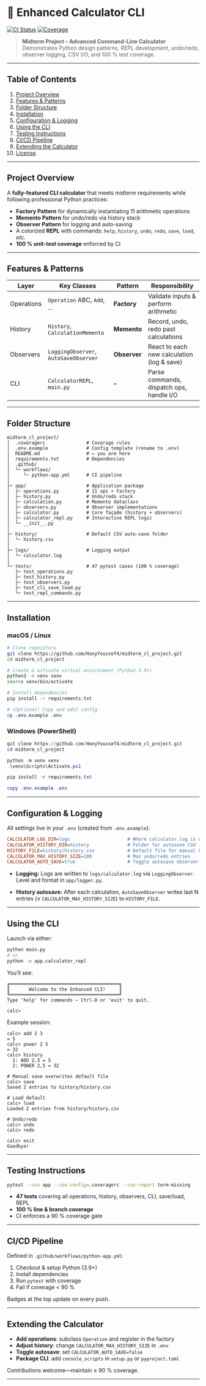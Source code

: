 # 🚀 Enhanced Calculator CLI

[![CI Status](https://github.com/HanyYoussef4/midterm_cl_project/actions/workflows/python-app.yml/badge.svg)](https://github.com/HanyYoussef4/midterm_cl_project/actions)
[![Coverage](https://img.shields.io/badge/coverage-100%25-brightgreen)](https://github.com/HanyYoussef4/midterm_cl_project/actions)

> **Midterm Project – Advanced Command-Line Calculator**
> Demonstrates Python design patterns, REPL development, undo/redo, observer logging, CSV I/O, and 100 % test coverage.

---

## Table of Contents

1. [Project Overview](#project-overview)
2. [Features & Patterns](#features--patterns)
3. [Folder Structure](#folder-structure)
4. [Installation](#installation)
5. [Configuration & Logging](#configuration--logging)
6. [Using the CLI](#using-the-cli)
7. [Testing Instructions](#testing-instructions)
8. [CI/CD Pipeline](#cicd-pipeline)
9. [Extending the Calculator](#extending-the-calculator)
10. [License](#license)

---

## Project Overview

A **fully-featured CLI calculator** that meets midterm requirements while following professional Python practices:

* **Factory Pattern** for dynamically instantiating 11 arithmetic operations
* **Memento Pattern** for undo/redo via history stack
* **Observer Pattern** for logging and auto-saving
* A colorized **REPL** with commands: `help`, `history`, `undo`, `redo`, `save`, `load`, *etc.*
* **100 % unit-test coverage** enforced by CI

---

## Features & Patterns

| Layer      | Key Classes                           | Pattern      | Responsibility                             |
| ---------- | ------------------------------------- | ------------ | ------------------------------------------ |
| Operations | `Operation` ABC, `Add`, …             | **Factory**  | Validate inputs & perform arithmetic       |
| History    | `History`, `CalculationMemento`       | **Memento**  | Record, undo, redo past calculations       |
| Observers  | `LoggingObserver`, `AutoSaveObserver` | **Observer** | React to each new calculation (log & save) |
| CLI        | `CalculatorREPL`, `main.py`           | –            | Parse commands, dispatch ops, handle I/O   |

---

## Folder Structure

```
midterm_cl_project/
│  .coveragerc               # Coverage rules
│  .env.example              # Config template (rename to .env)
│  README.md                 # ← you are here
│  requirements.txt          # Dependencies
│  .github/
│  └─ workflows/
│     └─ python-app.yml      # CI pipeline
│
├─ app/                      # Application package
│  ├─ operations.py          # 11 ops + Factory
│  ├─ history.py             # Undo/redo stack
│  ├─ calculation.py         # Memento dataclass
│  ├─ observers.py           # Observer implementations
│  ├─ calculator.py          # Core façade (history + observers)
│  ├─ calculator_repl.py     # Interactive REPL logic
│  └─ __init__.py
│
├─ history/                  # Default CSV auto-save folder
│  └─ history.csv
│
├─ logs/                     # Logging output
│  └─ calculator.log
│
└─ tests/                    # 47 pytest cases (100 % coverage)
   ├─ test_operations.py
   ├─ test_history.py
   ├─ test_observers.py
   ├─ test_cli_save_load.py
   └─ test_repl_commands.py
```

---

## Installation

### macOS / Linux

```bash
# Clone repository
git clone https://github.com/HanyYoussef4/midterm_cl_project.git
cd midterm_cl_project

# Create & activate virtual environment (Python 3.9+)
python3 -m venv venv
source venv/bin/activate

# Install dependencies
pip install -r requirements.txt

# (Optional) Copy and edit config
cp .env.example .env
```

### Windows (PowerShell)

```powershell
git clone https://github.com/HanyYoussef4/midterm_cl_project.git
cd midterm_cl_project

python -m venv venv
.\venv\Scripts\Activate.ps1

pip install -r requirements.txt

copy .env.example .env
```

---

## Configuration & Logging

All settings live in your `.env` (created from `.env.example`):

```ini
CALCULATOR_LOG_DIR=logs                     # Where calculator.log is written
CALCULATOR_HISTORY_DIR=history              # Folder for autosave CSV
HISTORY_FILE=history/history.csv            # Default file for manual & auto save
CALCULATOR_MAX_HISTORY_SIZE=100             # Max undo/redo entries
CALCULATOR_AUTO_SAVE=true                   # Toggle autosave observer
```

* **Logging:**
  Logs are written to `logs/calculator.log` via `LoggingObserver`.
  Level and format in `app/logger.py`.

* **History autosave:**
  After each calculation, `AutoSaveObserver` writes last N entries (≤ `CALCULATOR_MAX_HISTORY_SIZE`) to `HISTORY_FILE`.

---

## Using the CLI

Launch via either:

```bash
python main.py
# or
python -m app.calculator_repl
```

You’ll see:

```
╔════════════════════════════════════════╗
║       Welcome to the Enhanced CLI!     ║
╚════════════════════════════════════════╝
Type 'help' for commands – Ctrl-D or 'exit' to quit.

calc>
```

Example session:

```text
calc> add 2 3
= 5
calc> power 2 5
= 32
calc> history
  1: ADD 2,3 = 5
  2: POWER 2,5 = 32

# Manual save overwrites default file
calc> save
Saved 2 entries to history/history.csv

# Load default
calc> load
Loaded 2 entries from history/history.csv

# Undo/redo
calc> undo
calc> redo

calc> exit
Goodbye!
```

---

## Testing Instructions

```bash
pytest --cov app --cov-config=.coveragerc --cov-report term-missing
```

* **47 tests** covering all operations, history, observers, CLI, save/load, REPL
* **100 % line & branch coverage**
* CI enforces a 90 % coverage gate

---

## CI/CD Pipeline

Defined in `.github/workflows/python-app.yml`:

1. Checkout & setup Python (3.9+)
2. Install dependencies
3. Run `pytest` with coverage
4. Fail if coverage < 90 %

Badges at the top update on every push.

---

## Extending the Calculator

* **Add operations**: subclass `Operation` and register in the factory
* **Adjust history**: change `CALCULATOR_MAX_HISTORY_SIZE` in `.env`
* **Toggle autosave**: set `CALCULATOR_AUTO_SAVE=false`
* **Package CLI**: add `console_scripts` in `setup.py` or `pyproject.toml`

Contributions welcome—maintain ≥ 90 % coverage.

---
